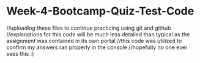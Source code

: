 # Week-4-Bootcamp-Quiz-Test-Code
//uploading these files to continue practicing using git and github
//explanations for this code will be much less detailed than typical as the assignment was contained in its own portal
//this code was utilized to confirm my answers ran properly in the console
//hopefully no one ever sees this :)